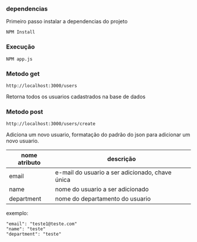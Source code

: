 
### dependencias
Primeiro passo instalar a dependencias do projeto
```
NPM Install 
```
### Execução
```
NPM app.js
```

### Metodo get
```
http://localhost:3000/users
```
Retorna todos os usuarios cadastrados na base de dados

### Metodo post
```
http://localhost:3000/users/create
```
Adiciona um novo usuario, formatação do padrão do json para adicionar um novo usuario.

| nome atributo | descrição |
| --- | --- |
| email | e-mail do usuario a ser adicionado, chave única |
| name | nome do usuario a ser adicionado |
| department | nome do departamento do usuario |

exemplo:
```
"email": "teste1@teste.com"
"name": "teste"
"department": "teste"
```